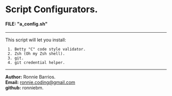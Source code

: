 # Script Configurators.  
  
#### FILE:  "a_config.sh"
---------------------------------
This script will let you install:  

     1. Betty "C" code style validator.  
     2. Zsh (Oh my Zsh shell).  
     3. git.  
     4. git credential helper.  
  
---------------------------------  
<b>Author:</b> Ronnie Barrios.  
<b>Email:</b> ronnie.coding@gmail.com  
<b>github:</b> ronniebm.